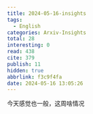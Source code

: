 ```yaml
---
title: 2024-05-16-insights
tags:
  - English
categories: Arxiv-Insights
total: 28
interesting: 0
read: 438
cite: 379
publish: 11
hidden: true
abbrlink: f3c9f4fa
date: 2024-05-16 13:05:26
---
```


今天感觉也一般，这周啥情况
